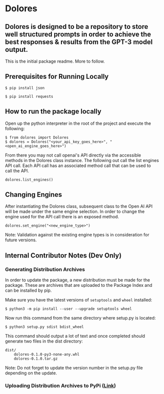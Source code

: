 # Dolores

## Dolores is designed to be a repository to store well structured prompts in order to achieve the best responses & results from the GPT-3 model output.

This is the initial package readme. More to follow.

## Prerequisites for Running Locally
```
$ pip install json
```
```
$ pip install requests
```

## How to run the package locally


Open up the python interpreter in the root of the project and execute the following:

```
$ from dolores import Dolores
$ dolores = Dolores("<your_api_key_goes_here>", "<open_ai_engine_goes_here>")
```

From there you may not call openai's API directly via the accessible methods in the Dolores class instance. The following out call the list engines API call. Each API call has an associated method call that can be used to call the API.

```
dolores.list_engines()
```


## Changing Engines
After instantiating the Dolores class, subsequent class to the Open AI API will be made under the same engine selection. In order to change the engine used for the API call there is an exposed method.

```
dolores.set_engine("<new_engine_type>")
```

Note: Validation against the existing engine types is in consideration for future versions.

## Internal Contributor Notes (Dev Only)
### Generating Distribution Archives
In order to update the package, a new distribution must be made for the package. These are archives that are uploaded to the Package Index and can be installed by pip.

Make sure you have the latest versions of `setuptools` and `wheel` installed:

```
$ python3 -m pip install --user --upgrade setuptools wheel
```

Now run this command from the same directory where setup.py is located:

```
$ python3 setup.py sdist bdist_wheel
```

This command should output a lot of text and once completed should generate two files in the dist directory:

```
dist/
    dolores-0.1.0-py3-none-any.whl
    dolores-0.1.0.tar.gz
```

Note: Do not forget to update the version number in the setup.py file depending on the update.

### Uploading Distribution Archives to PyPi ([Link](https://packaging.python.org/tutorials/packaging-projects/#uploading-the-distribution-archives]))
